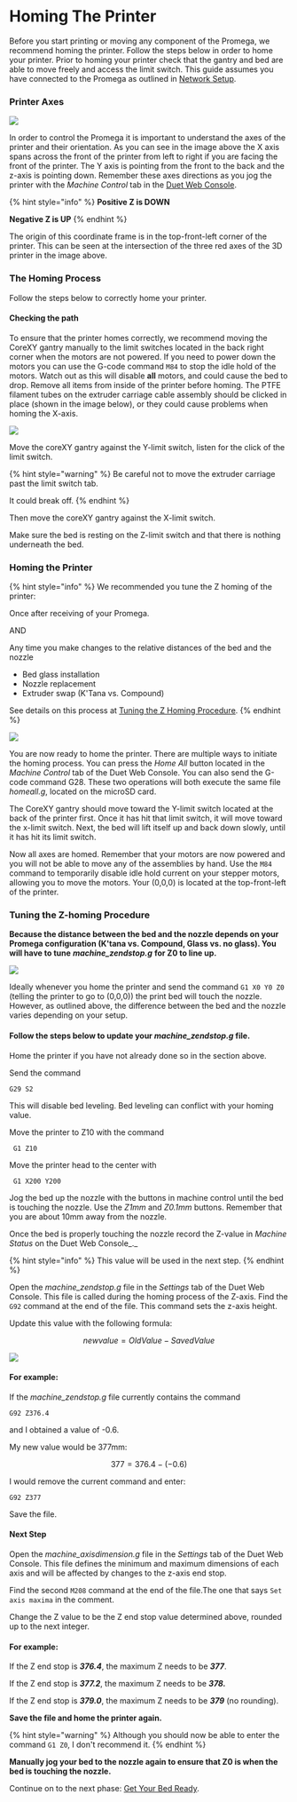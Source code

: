 # Homing The Printer

Before you start printing or moving any component of the Promega, we recommend homing the printer. Follow the steps below in order to home your printer. Prior to homing your printer check that the gantry and bed are able to move freely and access the limit switch. This guide assumes you have connected to the Promega as outlined in [Network Setup]().

### Printer Axes

![](../.gitbook/assets/promegacoordinateaxes.jpg)

In order to control the Promega it is important to understand the axes of the printer and their orientation. As you can see in the image above the X axis spans across the front of the printer from left to right if you are facing the front of the printer. The Y axis is pointing from the front to the back and the z-axis is pointing down. Remember these axes directions as you jog the printer with the _Machine Control_ tab in the [Duet Web Console](). 

{% hint style="info" %}
**Positive Z is DOWN**

**Negative Z is UP**
{% endhint %}

The origin of this coordinate frame is in the top-front-left corner of the printer. This can be seen at the intersection of the three red axes of the 3D printer in the image above.

### The Homing Process

Follow the steps below to correctly home your printer.

#### Checking the path

To ensure that the printer homes correctly, we recommend moving the CoreXY gantry manually to the limit switches located in the back right corner when the motors are not powered. If you need to power down the motors you can use the G-code command `M84` to stop the idle hold of the motors. Watch out as this will disable **all** motors, and could cause the bed to drop. Remove all items from inside of the printer before homing. The PTFE filament tubes on the extruder carriage cable assembly should be clicked in place \(shown in the image below\), or they could cause problems when homing the X-axis.

![](../.gitbook/assets/pic1.jpg)

Move the coreXY gantry against the Y-limit switch, listen for the click of the limit switch. 



{% hint style="warning" %}
Be careful not to move the extruder carriage past the limit switch tab.

It could break off.
{% endhint %}

Then move the coreXY gantry against the X-limit switch.

Make sure the bed is resting on the Z-limit switch and that there is nothing underneath the bed.

### Homing the Printer

{% hint style="info" %}
We recommended you tune the Z homing of the printer:

Once after receiving of your Promega.

AND

Any time you make changes to the relative distances of the bed and the nozzle 

* Bed glass installation
* Nozzle replacement
* Extruder swap \(K'Tana vs. Compound\) 

See details on this process at [Tuning the Z Homing Procedure](homing-the-printer.md#tuning-the-z-homing-procedure).
{% endhint %}

![](../.gitbook/assets/hitting-x-limit-switch.gif)

You are now ready to home the printer. There are multiple ways to initiate the homing process. You can press the _Home All_ button located in the _Machine Control_ tab of the Duet Web Console. You can also send the G-code command G28. These two operations will both execute the same file _homeall.g_, located on the microSD card.

The CoreXY gantry should move toward the Y-limit switch located at the back of the printer first. Once it has hit that limit switch, it will move toward the x-limit switch. Next, the bed will lift itself up and back down slowly, until it has hit its limit switch.

Now all axes are homed. Remember that your motors are now powered and you will not be able to move any of the assemblies by hand. Use the `M84` command to temporarily disable idle hold current on your stepper motors, allowing you to move the motors. Your \(0,0,0\) is located at the top-front-left of the printer. 

### Tuning the Z-homing Procedure

**Because the distance between the bed and the nozzle depends on your Promega configuration \(K'tana vs. Compound, Glass vs. no glass\). You will have to tune** _**machine\_zendstop.g**_ **for Z0 to line up.**

![](../.gitbook/assets/homing-button.png)

Ideally whenever you home the printer and send the command `G1 X0 Y0 Z0` \(telling the printer to go to \(0,0,0\)\) the print bed will touch the nozzle. However, as outlined above, the difference between the bed and the nozzle varies depending on your setup. 

#### Follow the steps below to update your _machine\_zendstop.g_ file.

Home the printer if you have not already done so in the section above.

Send the command

```text
G29 S2
```

This will disable bed leveling. Bed leveling can conflict with your homing value.

Move the printer to Z10 with the command

```text
 G1 Z10
```

Move the printer head to the center with

```text
 G1 X200 Y200
```

Jog the bed up the nozzle with the buttons in machine control until the bed is touching the nozzle. Use the _Z1mm_ and _Z0.1mm_ buttons. Remember that you are about 10mm away from the nozzle.

Once the bed is properly touching the nozzle record the Z-value in _Machine Status_ on the Duet Web Console_._ 

{% hint style="info" %}
This value will be used in the next step.
{% endhint %}

Open the _machine\_zendstop.g_ file in the _Settings_ tab of the Duet Web Console. This file is called during the homing process of the Z-axis. Find the `G92` command at the end of the file. This command sets the z-axis height.

Update this value with the following formula:

$$
new value = OldValue - SavedValue
$$

![](../.gitbook/assets/z-step-buttons.png)

#### For example: 

If the _machine\_zendstop.g_ file currently contains the command

```text
G92 Z376.4
```

and I obtained a value of -0.6. 

My new value would be 377mm: 

$$
377= 376.4 - (-0.6)
$$

I would remove the current command and enter:

```text
G92 Z377
```

Save the file.



#### Next Step

Open the _machine\_axisdimension.g_ file in the _Settings_ tab of the Duet Web Console. This file defines the minimum and maximum dimensions of each axis and will be affected by changes to the z-axis end stop.

Find the second `M208` command at the end of the file.The one that says `Set axis maxima` in the comment.

Change the Z value to be the Z end stop value determined above, rounded up to the next integer. 

#### **For example:**

 If the Z end stop is _**376.4**_, the maximum Z needs to be _**377**_.

If the Z end stop is _**377.2**_, the maximum Z needs to be _**378.**_

If the Z end stop is _**379.0**_, the maximum Z needs to be _**379**_ \(no rounding\).



**Save the file and home the printer again.** 

{% hint style="warning" %}
Although you should now be able to enter the command `G1 Z0`, I don't recommend it. 
{% endhint %}

**Manually jog your bed to the nozzle again to ensure that Z0 is when the bed is touching the nozzle.**



Continue on to the next phase: [Get Your Bed Ready](get-your-bed-ready.md).

